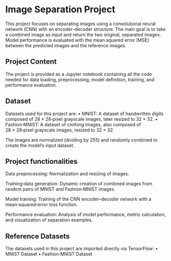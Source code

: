 # Image Separation Project

This project focuses on separating images using a convolutional neural network (CNN) with an encoder–decoder structure. The main goal is to take a combined image as input and return the two original, separated images. Model performance is evaluated with the mean squared error (MSE) between the predicted images and the reference images.

## Project Content

The project is provided as a Jupyter notebook containing all the code needed for data loading, preprocessing, model definition, training, and performance evaluation.

## Dataset

Datasets used for this project are:
	•	MNIST: A dataset of handwritten digits composed of 28 × 28‑pixel grayscale images, later resized to 32 × 32.
	•	Fashion‑MNIST: A dataset of clothing images, also composed of 28 × 28‑pixel grayscale images, resized to 32 × 32.

The images are normalized (dividing by 255) and randomly combined to create the model’s input dataset.

## Project functionalities

Data preprocessing: Normalization and resizing of images.

Training‑data generation: Dynamic creation of combined images from random pairs of MNIST and Fashion‑MNIST images.

Model training: Training of the CNN encoder–decoder network with a mean‑squared‑error loss function.

Performance evaluation: Analysis of model performance, metric calculation, and visualization of separation examples.

## Reference Datasets

The datasets used in this project are imported directly via TensorFlow:
	•	MNIST Dataset
	•	Fashion‑MNIST Dataset
